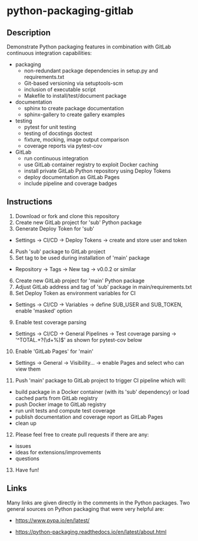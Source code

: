 # python-packaging-gitlab

## Description

Demonstrate Python packaging features in combination
with GitLab continuous integration capabilities:

- packaging
  - non-redundant package dependencies in setup.py and requirements.txt
  - Git-based versioning via setuptools-scm
  - inclusion of executable script
  - Makefile to install/test/document package
- documentation
  - sphinx to create package documentation
  - sphinx-gallery to create gallery examples
- testing
  - pytest for unit testing
  - testing of docstings doctest
  - fixture, mocking, image output comparison
  - coverage reports via pytest-cov
- GitLab
  - run continuous integration
  - use GitLab container registry to exploit Docker caching
  - install private GitLab Python repository using Deploy Tokens
  - deploy documentation as GitLab Pages
  - include pipeline and coverage badges

## Instructions

1. Download or fork and clone this repository
2. Create new GitLab project for 'sub' Python package
3. Generate Deploy Token for 'sub'
  - Settings -> CI/CD -> Deploy Tokens -> create and store user and token
4. Push 'sub' package to GitLab project
5. Set tag to be used during installation of 'main' package
  - Repository -> Tags -> New tag -> v0.0.2 or similar
6. Create new GitLab project for 'main' Python package
7. Adjust GitLab address and tag of 'sub' package in main/requirements.txt
8. Set Deploy Token as environment variables for CI
  - Settings -> CI/CD -> Variables -> define SUB_USER and SUB_TOKEN, enable 'masked' option
9. Enable test coverage parsing
  - Settings -> CI/CD -> General Pipelines -> Test coverage parsing -> '^TOTAL.+?(\d+\%)$' as shown for pytest-cov below
10. Enable 'GitLab Pages' for 'main'
  - Settings -> General -> Visibility... -> enable Pages and select who can view them
11. Push 'main' package to GitLab project to trigger CI pipeline which will:
  - build package in a Docker container (with its 'sub' dependency) or load cached parts from GitLab registry
  - push Docker image to GitLab registry
  - run unit tests and compute test coverage
  - publish documentation and coverage report as GitLab Pages
  - clean up
12. Please feel free to create pull requests if there are any:
  - issues
  - ideas for extensions/improvements
  - questions
13. Have fun!

## Links

Many links are given directly in the comments in the Python packages.
Two general sources on Python packaging that were very helpful are:

- https://www.pypa.io/en/latest/

- https://python-packaging.readthedocs.io/en/latest/about.html
